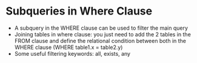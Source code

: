 # Subqueries in Where Clause

- A subquery in the WHERE clause can be used to filter the main query
- Joining tables in where clause: you just need to add the 2 tables in the FROM clause and define the relational condition between both in the WHERE clause (WHERE table1.x = table2.y)
- Some useful filtering keywords: all, exists, any